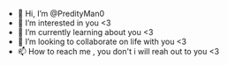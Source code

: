 - 👋 Hi, I’m @PredityMan0
- 👀 I’m interested in you <3
- 🌱 I’m currently learning about you <3
- 💞️ I’m looking to collaborate on life with you <3
- 📫 How to reach me , you don't i will reah out to you <3

<!---
PredityMan0/PredityMan0 is a ✨ special ✨ repository because its `README.md` (this file) appears on your GitHub profile.
You can click the Preview link to take a look at your changes.
--->
